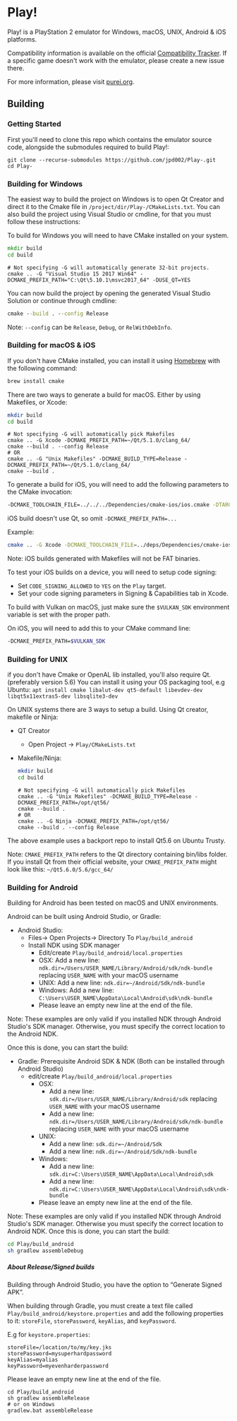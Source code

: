 # Play! #
Play! is a PlayStation 2 emulator for Windows, macOS, UNIX, Android & iOS platforms.

Compatibility information is available on the official [Compatibility Tracker](https://github.com/jpd002/Play-Compatibility).
If a specific game doesn't work with the emulator, please create a new issue there.

For more information, please visit [purei.org](https://purei.org).

## Building ##

### Getting Started ###
First you'll need to clone this repo which contains the emulator source code, alongside the submodules required to build Play!:
 ```
 git clone --recurse-submodules https://github.com/jpd002/Play-.git
 cd Play-
 ```

### Building for Windows ###
The easiest way to build the project on Windows is to open Qt Creator and direct it to the Cmake file in `/project/dir/Play-/CMakeLists.txt`.
You can also build the project using Visual Studio or cmdline, for that you must follow these instructions:

To build for Windows you will need to have CMake installed on your system.
 ```cmd
 mkdir build
 cd build
 ```
 ```
 # Not specifying -G will automatically generate 32-bit projects.
 cmake .. -G "Visual Studio 15 2017 Win64" -DCMAKE_PREFIX_PATH="C:\Qt\5.10.1\msvc2017_64" -DUSE_QT=YES
 ```
You can now build the project by opening the generated Visual Studio Solution or continue through cmdline:
 ```cmd
 cmake --build . --config Release
 ```
Note: `--config` can be `Release`, `Debug`, or `RelWithDebInfo`.

### Building for macOS & iOS ###
If you don't have CMake installed, you can install it using [Homebrew](https://brew.sh) with the following command:
 ```bash
 brew install cmake
 ```

There are two ways to generate a build for macOS. Either by using Makefiles, or Xcode:
 ```bash
 mkdir build
 cd build
 ```
 ```
 # Not specifying -G will automatically pick Makefiles
 cmake .. -G Xcode -DCMAKE_PREFIX_PATH=~/Qt/5.1.0/clang_64/
 cmake --build . --config Release
 # OR
 cmake .. -G "Unix Makefiles" -DCMAKE_BUILD_TYPE=Release -DCMAKE_PREFIX_PATH=~/Qt/5.1.0/clang_64/
 cmake --build .
 ```
To generate a build for iOS, you will need to add the following parameters to the CMake invocation:
 ```bash
 -DCMAKE_TOOLCHAIN_FILE=../../../Dependencies/cmake-ios/ios.cmake -DTARGET_IOS=ON
 ```

iOS build doesn't use Qt, so omit `-DCMAKE_PREFIX_PATH=...`

Example:
 ```bash
 cmake .. -G Xcode -DCMAKE_TOOLCHAIN_FILE=../deps/Dependencies/cmake-ios/ios.cmake -DTARGET_IOS=ON
 ```

Note: iOS builds generated with Makefiles will not be FAT binaries.

To test your iOS builds on a device, you will need to setup code signing:
- Set `CODE_SIGNING_ALLOWED` to `YES` on the `Play` target.
- Set your code signing parameters in Signing & Capabilities tab in Xcode.

To build with Vulkan on macOS, just make sure the `$VULKAN_SDK` environment variable is set with the proper path.

On iOS, you will need to add this to your CMake command line:
 ```bash
 -DCMAKE_PREFIX_PATH=$VULKAN_SDK
 ```

### Building for UNIX ###
if you don't have Cmake or OpenAL lib installed, you'll also require Qt. (preferably version 5.6)
You can install it using your OS packaging tool, e.g Ubuntu: `apt install cmake libalut-dev qt5-default libevdev-dev libqt5x11extras5-dev libsqlite3-dev`

On UNIX systems there are 3 ways to setup a build. Using Qt creator, makefile or Ninja:
 - QT Creator
    - Open Project -> `Play/CMakeLists.txt`

 - Makefile/Ninja:
   ```bash
   mkdir build
   cd build
   ```
   ```
   # Not specifying -G will automatically pick Makefiles
   cmake .. -G "Unix Makefiles" -DCMAKE_BUILD_TYPE=Release -DCMAKE_PREFIX_PATH=/opt/qt56/
   cmake --build .
   # OR
   cmake .. -G Ninja -DCMAKE_PREFIX_PATH=/opt/qt56/
   cmake --build . --config Release
   ```
The above example uses a backport repo to install Qt5.6 on Ubuntu Trusty.

Note: `CMAKE_PREFIX_PATH` refers to the Qt directory containing bin/libs folder. If you install Qt from their official website, your `CMAKE_PREFIX_PATH` might look like this: `~/Qt5.6.0/5.6/gcc_64/`

### Building for Android ###
Building for Android has been tested on macOS and UNIX environments.

Android can be built using Android Studio, or Gradle:
 - Android Studio:
   - Files-> Open Projects-> Directory To `Play/build_android`
   - Install NDK using SDK manager
     - Edit/create `Play/build_android/local.properties`
     - OSX: Add a new line: `ndk.dir=/Users/USER_NAME/Library/Android/sdk/ndk-bundle` replacing `USER_NAME` with your macOS username
     - UNIX: Add a new line: `ndk.dir=~/Android/Sdk/ndk-bundle`
     - Windows: Add a new line: `C:\Users\USER_NAME\AppData\Local\Android\sdk\ndk-bundle`
     - Please leave an empty new line at the end of the file.

Note: These examples are only valid if you installed NDK through Android Studio's SDK manager.
Otherwise, you must specify the correct location to the Android NDK.

Once this is done, you can start the build:
 - Gradle: Prerequisite Android SDK & NDK (Both can be installed through Android Studio)
   - edit/create `Play/build_android/local.properties`
     - OSX:
       - Add a new line: `sdk.dir=/Users/USER_NAME/Library/Android/sdk` replacing `USER_NAME` with your macOS username
       - Add a new line: `ndk.dir=/Users/USER_NAME/Library/Android/sdk/ndk-bundle` replacing `USER_NAME` with your macOS username
     - UNIX:
       - Add a new line: `sdk.dir=~/Android/Sdk`
       - Add a new line: `ndk.dir=~/Android/Sdk/ndk-bundle`
     - Windows:
       - Add a new line: `sdk.dir=C:\Users\USER_NAME\AppData\Local\Android\sdk`
       - Add a new line: `ndk.dir=C:\Users\USER_NAME\AppData\Local\Android\sdk\ndk-bundle`
     - Please leave an empty new line at the end of the file.

Note: These examples are only valid if you installed NDK through Android Studio's SDK manager.
Otherwise you must specify the correct location to Android NDK.
Once this is done, you can start the build:
 ```bash
 cd Play/build_android
 sh gradlew assembleDebug
 ```

##### About Release/Signed builds #####
Building through Android Studio, you have the option to “Generate Signed APK”.

When building through Gradle, you must create a text file called `Play/build_android/keystore.properties` and add the following properties to it: `storeFile`, `storePassword`, `keyAlias`, and `keyPassword`.

E.g for `keystore.properties`:
 ```
 storeFile=/location/to/my/key.jks
 storePassword=mysuperhardpassword
 keyAlias=myalias
 keyPassword=myevenharderpassword
 ```
Please leave an empty new line at the end of the file.
 ```
 cd Play/build_android
 sh gradlew assembleRelease
 # or on Windows
 gradlew.bat assembleRelease
 ```
